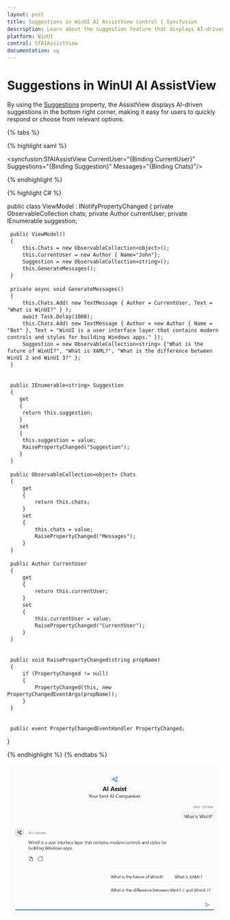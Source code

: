 ```yaml
---
layout: post
title: Suggestions in WinUI AI AssistView control | Syncfusion
description: Learn about the suggestion feature that displays AI-driven suggestions in the bottom right corner of the AI AssistView control.
platform: WinUI
control: SfAIAssistView
documentation: ug
---
```


# Suggestions in WinUI AI AssistView

By using the [Suggestions](https://help.syncfusion.com/cr/winui/Syncfusion.UI.Xaml.Chat.SfAIAssistView.html#Syncfusion_UI_Xaml_Chat_SfAIAssistView_Suggestions) property, the AssistView displays AI-driven suggestions in the bottom right corner, making it easy for users to quickly respond or choose from relevant options.

{% tabs %}

{% highlight xaml %}

<Page
    x:Class="GettingStarted.MainPage"
    xmlns="http://schemas.microsoft.com/winfx/2006/xaml/presentation"
    xmlns:x="http://schemas.microsoft.com/winfx/2006/xaml"
    xmlns:local="using:GettingStarted"
    xmlns:d="http://schemas.microsoft.com/expression/blend/2008"
    xmlns:mc="http://schemas.openxmlformats.org/markup-compatibility/2006"
    xmlns:syncfusion="using:Syncfusion.UI.Xaml.Core"
    mc:Ignorable="d"
    Background="{ThemeResource ApplicationPageBackgroundThemeBrush}">
    <Grid>
      <syncfusion:SfAIAssistView   CurrentUser="{Binding CurrentUser}"
                                   Suggestions="{Binding Suggestion}" 
                                   Messages="{Binding Chats}"/>
    </Grid>
</Page>

{% endhighlight %} 

{% highlight C# %}

 public class ViewModel : INotifyPropertyChanged
 {
     private ObservableCollection<object> chats;
     private Author currentUser;
     private IEnumerable<string> suggestion;

     public ViewModel()
     {
         this.Chats = new ObservableCollection<object>();          
         this.CurrentUser = new Author { Name="John"};
         Suggestion = new ObservableCollection<string>();
         this.GenerateMessages();
     }

     private async void GenerateMessages()
     {
         this.Chats.Add( new TextMessage { Author = CurrentUser, Text = "What is WinUI?" } );        
         await Task.Delay(1000);
         this.Chats.Add( new TextMessage { Author = new Author { Name = "Bot" }, Text = "WinUI is a user interface layer that contains modern controls and styles for building Windows apps." });
         Suggestion = new ObservableCollection<string> {"What is the future of WinUI?", "What is XAML?", "What is the difference between WinUI 2 and WinUI 3?" };
     }

    
     public IEnumerable<string> Suggestion
     {
        get
        {
         return this.suggestion;
        }
        set
        {
         this.suggestion = value;
         RaisePropertyChanged("Suggestion");
        }
     }

     public ObservableCollection<object> Chats
     {
         get
         {
             return this.chats;
         }
         set
         {
             this.chats = value;
             RaisePropertyChanged("Messages");
         }
     }

     public Author CurrentUser
     {
         get
         {
             return this.currentUser;
         }
         set
         {
             this.currentUser = value;
             RaisePropertyChanged("CurrentUser");
         }
     }


     public void RaisePropertyChanged(string propName)
     {
         if (PropertyChanged != null)
         {
             PropertyChanged(this, new PropertyChangedEventArgs(propName));
         }
     }


     public event PropertyChangedEventHandler PropertyChanged;
  }

{% endhighlight %}
{% endtabs %}

![Suggestion feature in WinUI AI AssistView control](aiassistview_images/winui_aiassistview_suggestions.png)